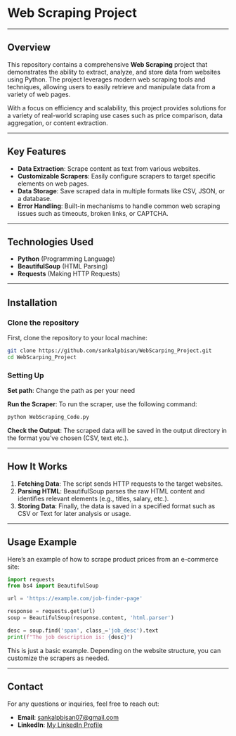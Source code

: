 # Web Scraping Project

---

## Overview

This repository contains a comprehensive **Web Scraping** project that demonstrates the ability to extract, analyze, and store data from websites using Python. The project leverages modern web scraping tools and techniques, allowing users to easily retrieve and manipulate data from a variety of web pages.

With a focus on efficiency and scalability, this project provides solutions for a variety of real-world scraping use cases such as price comparison, data aggregation, or content extraction.

---

## Key Features

- **Data Extraction**: Scrape content as text from various websites.
- **Customizable Scrapers**: Easily configure scrapers to target specific elements on web pages.
- **Data Storage**: Save scraped data in multiple formats like CSV, JSON, or a database.
- **Error Handling**: Built-in mechanisms to handle common web scraping issues such as timeouts, broken links, or CAPTCHA.

---

## Technologies Used

- **Python** (Programming Language)
- **BeautifulSoup** (HTML Parsing)
- **Requests** (Making HTTP Requests)
---

## Installation

### Clone the repository
First, clone the repository to your local machine:

```bash
git clone https://github.com/sankalpbisan/WebScarping_Project.git
cd WebScarping_Project
```

### Setting Up

**Set path**: Change the path as per your need

**Run the Scraper**: To run the scraper, use the following command:

   ```bash
   python WebScraping_Code.py
   ```

**Check the Output**: The scraped data will be saved in the output directory in the format you’ve chosen (CSV, text etc.).

---

## How It Works

1. **Fetching Data**: The script sends HTTP requests to the target websites.
2. **Parsing HTML**: BeautifulSoup parses the raw HTML content and identifies relevant elements (e.g., titles, salary, etc.).
4. **Storing Data**: Finally, the data is saved in a specified format such as CSV or Text for later analysis or usage.

---

## Usage Example

Here’s an example of how to scrape product prices from an e-commerce site:

```python
import requests
from bs4 import BeautifulSoup

url = 'https://example.com/job-finder-page'

response = requests.get(url)
soup = BeautifulSoup(response.content, 'html.parser')

desc = soup.find('span', class_='job_desc').text
print(f"The job description is: {desc}")
```

This is just a basic example. Depending on the website structure, you can customize the scrapers as needed.

---

## Contact

For any questions or inquiries, feel free to reach out:

- **Email**: sankalpbisan07@gmail.com
- **LinkedIn**: [My LinkedIn Profile](https://in.linkedin.com/in/sankalpbisan)

